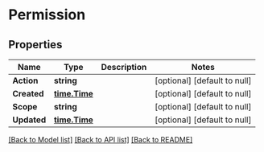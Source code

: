 # Permission

## Properties
Name | Type | Description | Notes
------------ | ------------- | ------------- | -------------
**Action** | **string** |  | [optional] [default to null]
**Created** | [**time.Time**](time.Time.md) |  | [optional] [default to null]
**Scope** | **string** |  | [optional] [default to null]
**Updated** | [**time.Time**](time.Time.md) |  | [optional] [default to null]

[[Back to Model list]](../README.md#documentation-for-models) [[Back to API list]](../README.md#documentation-for-api-endpoints) [[Back to README]](../README.md)



